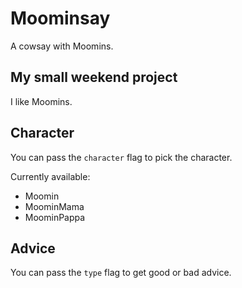 # Moominsay

A cowsay with Moomins. 

## My small weekend project

I like Moomins. 

## Character

You can pass the `character` flag to pick the character. 

Currently available: 
- Moomin
- MoominMama 
- MoominPappa

## Advice

You can pass the `type` flag to get good or bad advice. 
